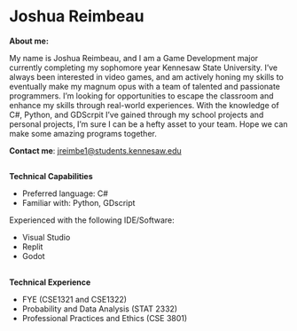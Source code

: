# Joshua Reimbeau

**About me:**

My name is Joshua Reimbeau, and I am a Game Development major currently completing my sophomore year Kennesaw State University. I’ve always been interested in video games, and am actively honing my skills to eventually make my magnum opus with a team of talented and passionate programmers. I’m looking for opportunities to escape the classroom and enhance my skills through real-world experiences. With the knowledge of C#, Python, and GDScrpit I’ve gained through my school projects and personal projects, I’m sure I can be a hefty asset to your team. Hope we can make some amazing programs together.

**Contact me**: [jreimbe1@students.kennesaw.edu](mailto:jreimbe1@students.kennesaw.edu) 

## 

**Technical Capabilities**

- Preferred language: C#
- Familiar with: Python, GDscript

Experienced with the following IDE/Software:

- Visual Studio
- Replit
- Godot

## 

**Technical Experience**

- FYE (CSE1321 and CSE1322)
- Probability and Data Analysis (STAT 2332)
- Professional Practices and Ethics (CSE 3801)
